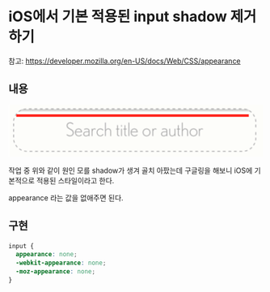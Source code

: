 # iOS에서 기본 적용된 input shadow 제거하기

참고: https://developer.mozilla.org/en-US/docs/Web/CSS/appearance

## 내용

<img src="../assets/20210908/01.png" />

작업 중 위와 같이 원인 모를 shadow가 생겨 골치 아팠는데 구글링을 해보니 iOS에 기본적으로 적용된 스타일이라고 한다.

appearance 라는 값을 없애주면 된다.

## 구현

```css
input {
  appearance: none;
  -webkit-appearance: none;
  -moz-appearance: none;
}
```
